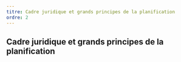 ```yaml
---
titre: Cadre juridique et grands principes de la planification
ordre: 2
---
```


## Cadre juridique et grands principes de la planification
